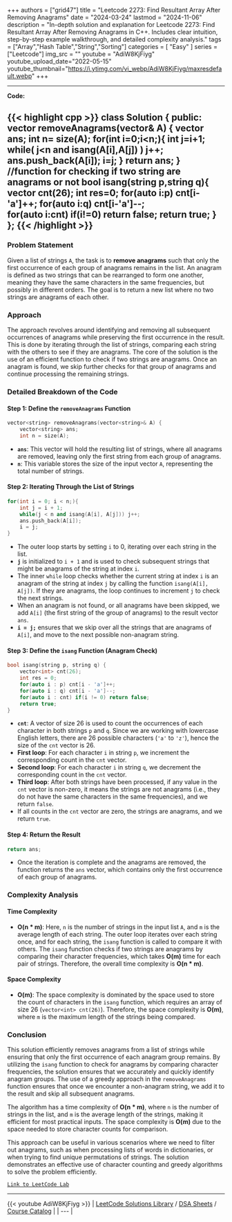 
+++
authors = ["grid47"]
title = "Leetcode 2273: Find Resultant Array After Removing Anagrams"
date = "2024-03-24"
lastmod = "2024-11-06"
description = "In-depth solution and explanation for Leetcode 2273: Find Resultant Array After Removing Anagrams in C++. Includes clear intuition, step-by-step example walkthrough, and detailed complexity analysis."
tags = ["Array","Hash Table","String","Sorting"]
categories = [
    "Easy"
]
series = ["Leetcode"]
img_src = ""
youtube = "AdiW8KjFiyg"
youtube_upload_date="2022-05-15"
youtube_thumbnail="https://i.ytimg.com/vi_webp/AdiW8KjFiyg/maxresdefault.webp"
+++



---
**Code:**

{{< highlight cpp >}}
class Solution {
public:
    vector<string> removeAnagrams(vector<string>& A) {
        vector<string> ans;
        int n= size(A);
        for(int i=0;i<n;){
            int j=i+1;
            while( j<n and isang(A[i],A[j]) ) j++;
            ans.push_back(A[i]);
            i=j;
        }
        return ans;
    }
    //function for checking if two string are anagrams or not
    bool isang(string p,string q){
        vector<int> cnt(26);
        int res=0;
        for(auto i:p) cnt[i-'a']++;
        for(auto i:q) cnt[i-'a']--;         
        for(auto i:cnt) if(i!=0) return false;
        return true;
    }
};
{{< /highlight >}}
---

### Problem Statement
Given a list of strings `A`, the task is to **remove anagrams** such that only the first occurrence of each group of anagrams remains in the list. An anagram is defined as two strings that can be rearranged to form one another, meaning they have the same characters in the same frequencies, but possibly in different orders. The goal is to return a new list where no two strings are anagrams of each other.

### Approach
The approach revolves around identifying and removing all subsequent occurrences of anagrams while preserving the first occurrence in the result. This is done by iterating through the list of strings, comparing each string with the others to see if they are anagrams. The core of the solution is the use of an efficient function to check if two strings are anagrams. Once an anagram is found, we skip further checks for that group of anagrams and continue processing the remaining strings.

### Detailed Breakdown of the Code

#### Step 1: Define the `removeAnagrams` Function
```cpp
vector<string> removeAnagrams(vector<string>& A) {
    vector<string> ans;
    int n = size(A);
```
- **`ans`**: This vector will hold the resulting list of strings, where all anagrams are removed, leaving only the first string from each group of anagrams.
- **`n`**: This variable stores the size of the input vector `A`, representing the total number of strings.

#### Step 2: Iterating Through the List of Strings
```cpp
for(int i = 0; i < n;){
    int j = i + 1;
    while(j < n and isang(A[i], A[j])) j++;
    ans.push_back(A[i]);
    i = j;
}
```
- The outer loop starts by setting `i` to 0, iterating over each string in the list.
- **`j`** is initialized to `i + 1` and is used to check subsequent strings that might be anagrams of the string at index `i`.
- The inner `while` loop checks whether the current string at index `i` is an anagram of the string at index `j` by calling the function `isang(A[i], A[j])`. If they are anagrams, the loop continues to increment `j` to check the next strings.
- When an anagram is not found, or all anagrams have been skipped, we add `A[i]` (the first string of the group of anagrams) to the result vector `ans`.
- **`i = j;`** ensures that we skip over all the strings that are anagrams of `A[i]`, and move to the next possible non-anagram string.

#### Step 3: Define the `isang` Function (Anagram Check)
```cpp
bool isang(string p, string q) {
    vector<int> cnt(26);
    int res = 0;
    for(auto i : p) cnt[i - 'a']++;
    for(auto i : q) cnt[i - 'a']--;
    for(auto i : cnt) if(i != 0) return false;
    return true;
}
```
- **`cnt`**: A vector of size 26 is used to count the occurrences of each character in both strings `p` and `q`. Since we are working with lowercase English letters, there are 26 possible characters (`'a'` to `'z'`), hence the size of the `cnt` vector is 26.
- **First loop**: For each character `i` in string `p`, we increment the corresponding count in the `cnt` vector.
- **Second loop**: For each character `i` in string `q`, we decrement the corresponding count in the `cnt` vector.
- **Third loop**: After both strings have been processed, if any value in the `cnt` vector is non-zero, it means the strings are not anagrams (i.e., they do not have the same characters in the same frequencies), and we return `false`.
- If all counts in the `cnt` vector are zero, the strings are anagrams, and we return `true`.

#### Step 4: Return the Result
```cpp
return ans;
```
- Once the iteration is complete and the anagrams are removed, the function returns the `ans` vector, which contains only the first occurrence of each group of anagrams.

### Complexity Analysis

#### Time Complexity
- **O(n * m)**: Here, `n` is the number of strings in the input list `A`, and `m` is the average length of each string. The outer loop iterates over each string once, and for each string, the `isang` function is called to compare it with others. The `isang` function checks if two strings are anagrams by comparing their character frequencies, which takes **O(m)** time for each pair of strings. Therefore, the overall time complexity is **O(n * m)**.

#### Space Complexity
- **O(m)**: The space complexity is dominated by the space used to store the count of characters in the `isang` function, which requires an array of size 26 (`vector<int> cnt(26)`). Therefore, the space complexity is **O(m)**, where `m` is the maximum length of the strings being compared.

### Conclusion

This solution efficiently removes anagrams from a list of strings while ensuring that only the first occurrence of each anagram group remains. By utilizing the `isang` function to check for anagrams by comparing character frequencies, the solution ensures that we accurately and quickly identify anagram groups. The use of a greedy approach in the `removeAnagrams` function ensures that once we encounter a non-anagram string, we add it to the result and skip all subsequent anagrams.

The algorithm has a time complexity of **O(n * m)**, where `n` is the number of strings in the list, and `m` is the average length of the strings, making it efficient for most practical inputs. The space complexity is **O(m)** due to the space needed to store character counts for comparison.

This approach can be useful in various scenarios where we need to filter out anagrams, such as when processing lists of words in dictionaries, or when trying to find unique permutations of strings. The solution demonstrates an effective use of character counting and greedy algorithms to solve the problem efficiently.

[`Link to LeetCode Lab`](https://leetcode.com/problems/find-resultant-array-after-removing-anagrams/description/)

---
{{< youtube AdiW8KjFiyg >}}
| [LeetCode Solutions Library](https://grid47.xyz/leetcode/) / [DSA Sheets](https://grid47.xyz/sheets/) / [Course Catalog](https://grid47.xyz/courses/) |
| --- |
